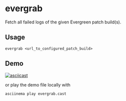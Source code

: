 evergrab
========

Fetch all failed logs of the given Evergreen patch build(s).

Usage
-----
```
evergrab <url_to_configured_patch_build>
```

Demo
----

[![asciicast](https://asciinema.org/a/0c3JlQ0bnzvoNWB3IXTlgfAJz.svg)](https://asciinema.org/a/0c3JlQ0bnzvoNWB3IXTlgfAJz)

or play the demo file locally with
```
asciinema play evergrab.cast
```
